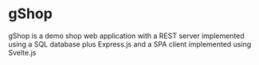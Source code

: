 # gShop

gShop is a demo shop web application with a REST server implemented using a SQL database plus Express.js and a SPA client implemented using Svelte.js


